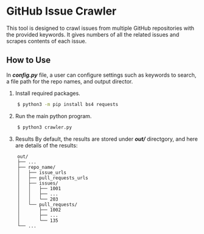 # GitHub Issue Crawler
This tool is designed to crawl issues from multiple GitHub repositories with the provided keywords. 
It gives numbers of all the related issues and scrapes contents of each issue. 

## How to Use
In **_config.py_** file, a user can configure settings such as keywords to search, a file path for the repo names, and output director.

1. Install required packages.
```sh
    $ python3 -m pip install bs4 requests 
```

2. Run the main python program. 
```sh
    $ python3 crawler.py 
```

3. Results
By default, the results are stored under **_out/_** directgory, and here are details of the results:
```
    out/
    ├── ...
    ├── repo_name/
    │   ├── issue_urls
    │   ├── pull_requests_urls
    │   ├── issues/
    │   │   ├── 1001
    │   │   ├── ...
    │   │   └── 203 
    │   └── pull_requests/
    │       ├── 1002
    │       ├── ...
    │       └── 135 
    └── ...
```

